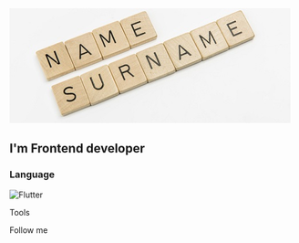 [![Header](https://github.com/UlugbekAlimov/UlugbekAlimov/blob/main/assets/Surname493x201Fotolia_81728018_S.jpg)]()

## I'm Frontend developer

### Language
![Flutter](https://img.shields.io/badge/-<MESSAGE>-<COLOR>)

Tools

Follow me